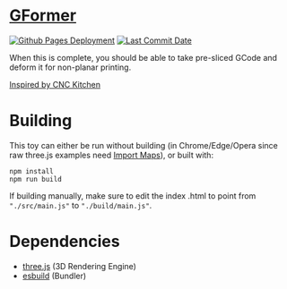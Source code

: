 # [GFormer](https://zalo.github.io/GFormer/)

<p align="left">
  <a href="https://github.com/zalo/GFormer/deployments/activity_log?environment=github-pages">
      <img src="https://img.shields.io/github/deployments/zalo/GFormer/github-pages?label=Github%20Pages%20Deployment" title="Github Pages Deployment"></a>
  <a href="https://github.com/zalo/GFormer/commits/master">
      <img src="https://img.shields.io/github/last-commit/zalo/GFormer" title="Last Commit Date"></a>
  <!--<a href="https://github.com/zalo/GFormer/blob/master/LICENSE">
      <img src="https://img.shields.io/github/license/zalo/GFormer" title="License: Apache V2"></a>-->  <!-- No idea what license this should be! -->
</p>

When this is complete, you should be able to take pre-sliced GCode and deform it for non-planar printing.

[Inspired by CNC Kitchen](https://www.youtube.com/watch?v=0XaaUXOwzTs)

 # Building

This toy can either be run without building (in Chrome/Edge/Opera since raw three.js examples need [Import Maps](https://caniuse.com/import-maps)), or built with:
```
npm install
npm run build
```
If building manually, make sure to edit the index .html to point from `"./src/main.js"` to `"./build/main.js"`.

 # Dependencies
 - [three.js](https://github.com/mrdoob/three.js/) (3D Rendering Engine)
 - [esbuild](https://github.com/evanw/esbuild/) (Bundler)

